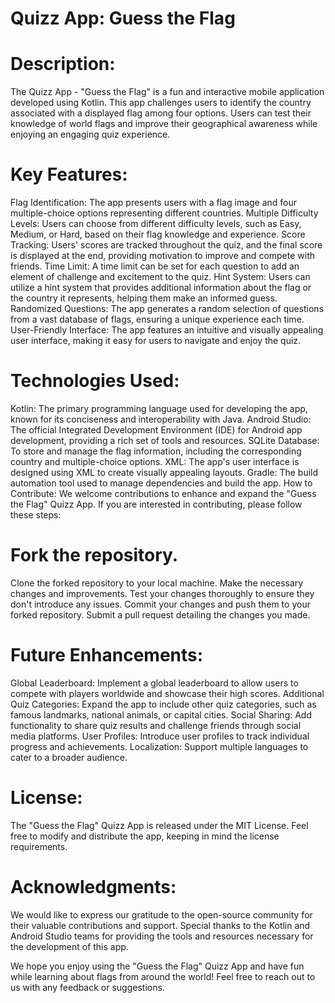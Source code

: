 # Quizz App: Guess the Flag

# Description:
The Quizz App - "Guess the Flag" is a fun and interactive mobile application developed using Kotlin. This app challenges users to identify the country associated with a displayed flag among four options. Users can test their knowledge of world flags and improve their geographical awareness while enjoying an engaging quiz experience.

# Key Features:
Flag Identification: The app presents users with a flag image and four multiple-choice options representing different countries.
Multiple Difficulty Levels: Users can choose from different difficulty levels, such as Easy, Medium, or Hard, based on their flag knowledge and experience.
Score Tracking: Users' scores are tracked throughout the quiz, and the final score is displayed at the end, providing motivation to improve and compete with friends.
Time Limit: A time limit can be set for each question to add an element of challenge and excitement to the quiz.
Hint System: Users can utilize a hint system that provides additional information about the flag or the country it represents, helping them make an informed guess.
Randomized Questions: The app generates a random selection of questions from a vast database of flags, ensuring a unique experience each time.
User-Friendly Interface: The app features an intuitive and visually appealing user interface, making it easy for users to navigate and enjoy the quiz.
# Technologies Used:
Kotlin: The primary programming language used for developing the app, known for its conciseness and interoperability with Java.
Android Studio: The official Integrated Development Environment (IDE) for Android app development, providing a rich set of tools and resources.
SQLite Database: To store and manage the flag information, including the corresponding country and multiple-choice options.
XML: The app's user interface is designed using XML to create visually appealing layouts.
Gradle: The build automation tool used to manage dependencies and build the app.
How to Contribute:
We welcome contributions to enhance and expand the "Guess the Flag" Quizz App. If you are interested in contributing, please follow these steps:

# Fork the repository.
Clone the forked repository to your local machine.
Make the necessary changes and improvements.
Test your changes thoroughly to ensure they don't introduce any issues.
Commit your changes and push them to your forked repository.
Submit a pull request detailing the changes you made.
# Future Enhancements:
Global Leaderboard: Implement a global leaderboard to allow users to compete with players worldwide and showcase their high scores.
Additional Quiz Categories: Expand the app to include other quiz categories, such as famous landmarks, national animals, or capital cities.
Social Sharing: Add functionality to share quiz results and challenge friends through social media platforms.
User Profiles: Introduce user profiles to track individual progress and achievements.
Localization: Support multiple languages to cater to a broader audience.
# License:
The "Guess the Flag" Quizz App is released under the MIT License. Feel free to modify and distribute the app, keeping in mind the license requirements.

# Acknowledgments:
We would like to express our gratitude to the open-source community for their valuable contributions and support. Special thanks to the Kotlin and Android Studio teams for providing the tools and resources necessary for the development of this app.

We hope you enjoy using the "Guess the Flag" Quizz App and have fun while learning about flags from around the world! Feel free to reach out to us with any feedback or suggestions.




